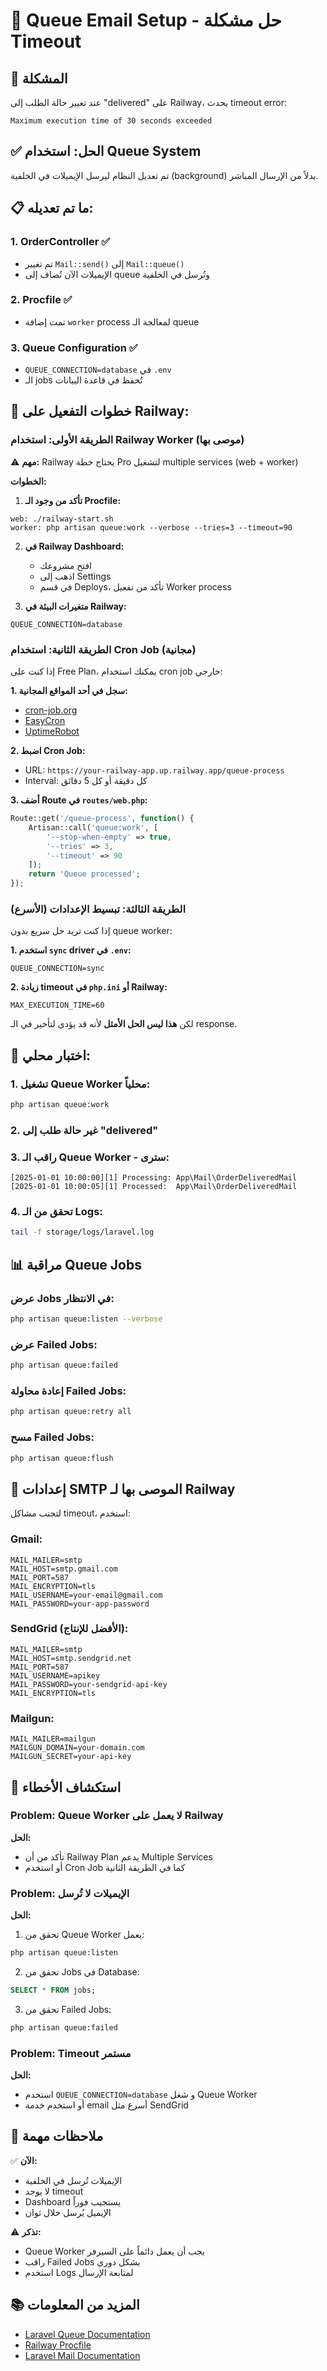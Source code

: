 # 📧 Queue Email Setup - حل مشكلة Timeout

## 🔴 المشكلة
عند تغيير حالة الطلب إلى "delivered" على Railway، يحدث timeout error:
```
Maximum execution time of 30 seconds exceeded
```

## ✅ الحل: استخدام Queue System

تم تعديل النظام ليرسل الإيميلات في الخلفية (background) بدلاً من الإرسال المباشر.

## 📋 ما تم تعديله:

### 1. **OrderController** ✅
- تم تغيير `Mail::send()` إلى `Mail::queue()`
- الإيميلات الآن تُضاف إلى queue وتُرسل في الخلفية

### 2. **Procfile** ✅
- تمت إضافة `worker` process لمعالجة الـ queue

### 3. **Queue Configuration** ✅
- `QUEUE_CONNECTION=database` في `.env`
- الـ jobs تُحفظ في قاعدة البيانات

## 🚀 خطوات التفعيل على Railway:

### الطريقة الأولى: استخدام Railway Worker (موصى بها)

⚠️ **مهم:** Railway يحتاج خطة Pro لتشغيل multiple services (web + worker)

**الخطوات:**

1. **تأكد من وجود الـ Procfile:**
```
web: ./railway-start.sh
worker: php artisan queue:work --verbose --tries=3 --timeout=90
```

2. **في Railway Dashboard:**
   - افتح مشروعك
   - اذهب إلى Settings
   - في قسم Deploys، تأكد من تفعيل Worker process

3. **متغيرات البيئة في Railway:**
```
QUEUE_CONNECTION=database
```

### الطريقة الثانية: استخدام Cron Job (مجانية)

إذا كنت على Free Plan، يمكنك استخدام cron job خارجي:

**1. سجل في أحد المواقع المجانية:**
- [cron-job.org](https://cron-job.org)
- [EasyCron](https://www.easycron.com)
- [UptimeRobot](https://uptimerobot.com)

**2. اضبط Cron Job:**
- URL: `https://your-railway-app.up.railway.app/queue-process`
- Interval: كل دقيقة أو كل 5 دقائق

**3. أضف Route في `routes/web.php`:**
```php
Route::get('/queue-process', function() {
    Artisan::call('queue:work', [
        '--stop-when-empty' => true,
        '--tries' => 3,
        '--timeout' => 90
    ]);
    return 'Queue processed';
});
```

### الطريقة الثالثة: تبسيط الإعدادات (الأسرع)

إذا كنت تريد حل سريع بدون queue worker:

**1. استخدم `sync` driver في `.env`:**
```env
QUEUE_CONNECTION=sync
```

**2. زيادة timeout في `php.ini` أو Railway:**
```env
MAX_EXECUTION_TIME=60
```

لكن **هذا ليس الحل الأمثل** لأنه قد يؤدي لتأخير في الـ response.

## 🧪 اختبار محلي:

### 1. تشغيل Queue Worker محلياً:
```bash
php artisan queue:work
```

### 2. غير حالة طلب إلى "delivered"

### 3. راقب الـ Queue Worker - سترى:
```
[2025-01-01 10:00:00][1] Processing: App\Mail\OrderDeliveredMail
[2025-01-01 10:00:05][1] Processed:  App\Mail\OrderDeliveredMail
```

### 4. تحقق من الـ Logs:
```bash
tail -f storage/logs/laravel.log
```

## 📊 مراقبة Queue Jobs

### عرض Jobs في الانتظار:
```bash
php artisan queue:listen --verbose
```

### عرض Failed Jobs:
```bash
php artisan queue:failed
```

### إعادة محاولة Failed Jobs:
```bash
php artisan queue:retry all
```

### مسح Failed Jobs:
```bash
php artisan queue:flush
```

## 🔧 إعدادات SMTP الموصى بها لـ Railway

لتجنب مشاكل timeout، استخدم:

### Gmail:
```env
MAIL_MAILER=smtp
MAIL_HOST=smtp.gmail.com
MAIL_PORT=587
MAIL_ENCRYPTION=tls
MAIL_USERNAME=your-email@gmail.com
MAIL_PASSWORD=your-app-password
```

### SendGrid (الأفضل للإنتاج):
```env
MAIL_MAILER=smtp
MAIL_HOST=smtp.sendgrid.net
MAIL_PORT=587
MAIL_USERNAME=apikey
MAIL_PASSWORD=your-sendgrid-api-key
MAIL_ENCRYPTION=tls
```

### Mailgun:
```env
MAIL_MAILER=mailgun
MAILGUN_DOMAIN=your-domain.com
MAILGUN_SECRET=your-api-key
```

## 🚨 استكشاف الأخطاء

### Problem: Queue Worker لا يعمل على Railway
**الحل:**
- تأكد من أن Railway Plan يدعم Multiple Services
- أو استخدم Cron Job كما في الطريقة الثانية

### Problem: الإيميلات لا تُرسل
**الحل:**
1. تحقق من Queue Worker يعمل:
```bash
php artisan queue:listen
```

2. تحقق من Jobs في Database:
```sql
SELECT * FROM jobs;
```

3. تحقق من Failed Jobs:
```bash
php artisan queue:failed
```

### Problem: Timeout مستمر
**الحل:**
- استخدم `QUEUE_CONNECTION=database` و شغل Queue Worker
- أو استخدم خدمة email أسرع مثل SendGrid

## 📝 ملاحظات مهمة

✅ **الآن:**
- الإيميلات تُرسل في الخلفية
- لا يوجد timeout
- Dashboard يستجيب فوراً
- الإيميل يُرسل خلال ثوان

⚠️ **تذكر:**
- Queue Worker يجب أن يعمل دائماً على السيرفر
- راقب Failed Jobs بشكل دوري
- استخدم Logs لمتابعة الإرسال

## 📚 المزيد من المعلومات

- [Laravel Queue Documentation](https://laravel.com/docs/queues)
- [Railway Procfile](https://docs.railway.app/deploy/deployments)
- [Laravel Mail Documentation](https://laravel.com/docs/mail)


